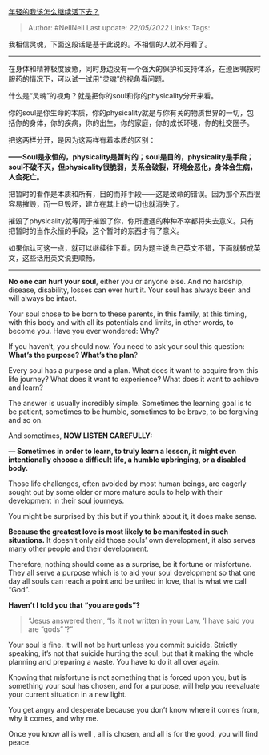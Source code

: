 [年轻的我该怎么继续活下去？](https://www.zhihu.com/question/533665465/answer/2495700007)

> Author: #NellNell 
Last update: *22/05/2022* 
Links:
Tags: 
  

我相信灵魂，下面这段话是基于此说的。不相信的人就不用看了。

---

在身体和精神极度疲惫，同时身边没有一个强大的保护和支持体系，在遵医嘱按时服药的情况下，可以试一试用“灵魂”的视角看问题。

什么是“灵魂”的视角？就是把你的soul和你的physicality分开来看。

你的soul是你生命的本质，你的physicality就是与你有关的物质世界的一切，包括你的身体，你的疾病，你的出生，你的家庭，你的成长环境，你的社交圈子。

把这两样分开，是因为这两样有着本质的区别：

**——Soul是永恒的，physicality是暂时的；soul是目的，physicality是手段；soul不破不灭，但physicality很脆弱，关系会破裂，环境会恶化，身体会生病，人会死亡。**

把暂时的看作是本质和所有，目的而非手段——这是致命的错误。因为那个东西很容易摧毁，而一旦毁坏，建立在其上的一切也就消失了。

摧毁了physicality就等同于摧毁了你，你所遭遇的种种不幸都将失去意义。只有把暂时的当作永恒的手段，这个暂时的东西才有了意义。

如果你认可这一点，就可以继续往下看。因为题主说自己英文不错，下面就转成英文，这些话用英文说更顺畅。

---

**No one can hurt your soul**, either you or anyone else. And no hardship, disease, disability, losses can ever hurt it. Your soul has always been and will always be intact.

Your soul chose to be born to these parents, in this family, at this timing, with this body and with all its potentials and limits, in other words, to become you. Have you ever wondered: Why?

If you haven’t, you should now. You need to ask your soul this question: **What’s the purpose? What’s the plan**?

Every soul has a purpose and a plan. What does it want to acquire from this life journey? What does it want to experience? What does it want to achieve and learn?

The answer is usually incredibly simple. Sometimes the learning goal is to be patient, sometimes to be humble, sometimes to be brave, to be forgiving and so on.

And sometimes, **NOW LISTEN CAREFULLY:**

**— Sometimes in order to learn, to truly learn a lesson, it might even intentionally choose a difficult life, a humble upbringing, or a disabled body.**

Those life challenges, often avoided by most human beings, are eagerly sought out by some older or more mature souls to help with their development in their soul journeys.

You might be surprised by this but if you think about it, it does make sense.

**Because the greatest love is most likely to be manifested in such situations.** It doesn’t only aid those souls’ own development, it also serves many other people and their development.

Therefore, nothing should come as a surprise, be it fortune or misfortune. They all serve a purpose which is to aid your soul development so that one day all souls can reach a point and be united in love, that is what we call “God”.

**Haven’t I told you that “you are gods”?**

> “Jesus answered them, “Is it not written in your Law, ‘I have said you are “gods” ’?”

Your soul is fine. It will not be hurt unless you commit suicide. Strictly speaking, it’s not that suicide hurting the soul, but that it making the whole planning and preparing a waste. You have to do it all over again.

Knowing that misfortune is not something that is forced upon you, but is something your soul has chosen, and for a purpose, will help you reevaluate your current situation in a new light.

You get angry and desperate because you don’t know where it comes from, why it comes, and why me.

Once you know all is well , all is chosen, and all is for the good, you will find peace.